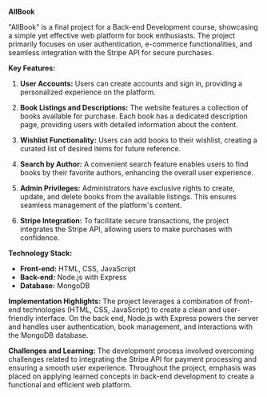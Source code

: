 **AllBook**

"AllBook" is a final project for a Back-end Development course, showcasing a simple yet effective web platform for book enthusiasts. The project primarily focuses on user authentication, e-commerce functionalities, and seamless integration with the Stripe API for secure purchases.

**Key Features:**
1. **User Accounts:** Users can create accounts and sign in, providing a personalized experience on the platform.

2. **Book Listings and Descriptions:** The website features a collection of books available for purchase. Each book has a dedicated description page, providing users with detailed information about the content.

3. **Wishlist Functionality:** Users can add books to their wishlist, creating a curated list of desired items for future reference.

4. **Search by Author:** A convenient search feature enables users to find books by their favorite authors, enhancing the overall user experience.

5. **Admin Privileges:** Administrators have exclusive rights to create, update, and delete books from the available listings. This ensures seamless management of the platform's content.

6. **Stripe Integration:** To facilitate secure transactions, the project integrates the Stripe API, allowing users to make purchases with confidence.

**Technology Stack:**
- **Front-end:** HTML, CSS, JavaScript
- **Back-end:** Node.js with Express
- **Database:** MongoDB

**Implementation Highlights:**
The project leverages a combination of front-end technologies (HTML, CSS, JavaScript) to create a clean and user-friendly interface. On the back end, Node.js with Express powers the server and handles user authentication, book management, and interactions with the MongoDB database.

**Challenges and Learning:**
The development process involved overcoming challenges related to integrating the Stripe API for payment processing and ensuring a smooth user experience. Throughout the project, emphasis was placed on applying learned concepts in back-end development to create a functional and efficient web platform.
